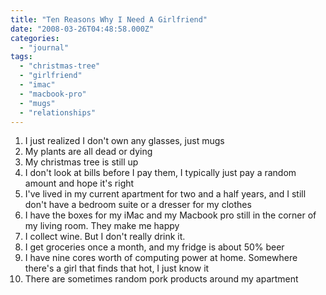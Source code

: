 ```yaml
---
title: "Ten Reasons Why I Need A Girlfriend"
date: "2008-03-26T04:48:58.000Z"
categories: 
  - "journal"
tags: 
  - "christmas-tree"
  - "girlfriend"
  - "imac"
  - "macbook-pro"
  - "mugs"
  - "relationships"
---
```


1. I just realized I don't own any glasses, just mugs
2. My plants are all dead or dying
3. My christmas tree is still up
4. I don't look at bills before I pay them, I typically just pay a random amount and hope it's right
5. I've lived in my current apartment for two and a half years, and I still don't have a bedroom suite or a dresser for my clothes
6. I have the boxes for my iMac and my Macbook pro still in the corner of my living room. They make me happy
7. I collect wine. But I don't really drink it.
8. I get groceries once a month, and my fridge is about 50% beer
9. I have nine cores worth of computing power at home. Somewhere there's a girl that finds that hot, I just know it
10. There are sometimes random pork products around my apartment
